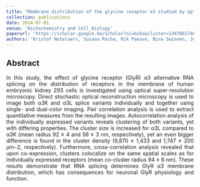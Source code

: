 ```yaml
---
title: "Membrane distribution of the glycine receptor α3 studied by optical super-resolution microscopy"
collection: publications
date: 2014-07-01
venue: 'Histochemistry and Cell Biology'
paperurl: 'https://scholar.google.be/scholar?oi=bibs&cluster=13476617484225502928&btnI=1&hl=en'
authors: 'Kristof Notelaers, Susana Rocha, Rik Paesen, Nina Swinnen, Jeroen Vangindertael, Jochen C. Meier, Jean-Michel Rigo, Marcel Ameloot, Johan Hofkens'
---
```


<h2> Abstract </h2>
<p align= "justify">
In this study, the effect of glycine receptor (GlyR) α3 alternative RNA splicing on the distribution of receptors in the membrane of human embryonic kidney 293 cells is investigated using optical super-resolution microscopy. Direct stochastic optical reconstruction microscopy is used to image both α3K and α3L splice variants individually and together using single- and dual-color imaging. Pair correlation analysis is used to extract quantitative measures from the resulting images. Autocorrelation analysis of the individually expressed variants reveals clustering of both variants, yet with differing properties. The cluster size is increased for α3L compared to α3K (mean radius 92 ± 4 and 56 ± 3 nm, respectively), yet an even bigger difference is found in the cluster density (9,870 ± 1,433 and 1,747 ± 200 μm−2, respectively). Furthermore, cross-correlation analysis revealed that upon co-expression, clusters colocalize on the same spatial scales as for individually expressed receptors (mean co-cluster radius 94 ± 6 nm). These results demonstrate that RNA splicing determines GlyR α3 membrane distribution, which has consequences for neuronal GlyR physiology and function.
